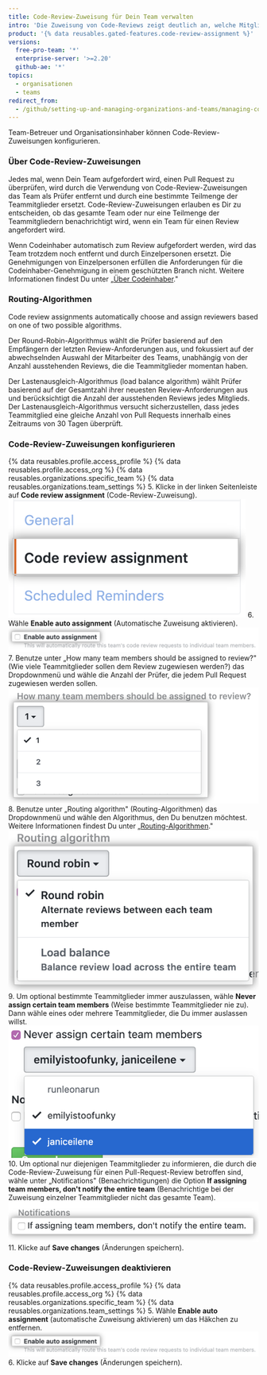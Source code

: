 ```yaml
---
title: Code-Review-Zuweisung für Dein Team verwalten
intro: 'Die Zuweisung von Code-Reviews zeigt deutlich an, welche Mitglieder eines Teams einen Review für einen Pull Request einreichen sollen.'
product: '{% data reusables.gated-features.code-review-assignment %}'
versions:
  free-pro-team: '*'
  enterprise-server: '>=2.20'
  github-ae: '*'
topics:
  - organisationen
  - teams
redirect_from:
  - /github/setting-up-and-managing-organizations-and-teams/managing-code-review-assignment-for-your-team
---
```

Team-Betreuer und Organisationsinhaber können Code-Review-Zuweisungen konfigurieren.

### Über Code-Review-Zuweisungen

Jedes mal, wenn Dein Team aufgefordert wird, einen Pull Request zu überprüfen, wird durch die Verwendung von Code-Review-Zuweisungen das Team als Prüfer entfernt und durch eine bestimmte Teilmenge der Teammitglieder ersetzt. Code-Review-Zuweisungen erlauben es Dir zu entscheiden, ob das gesamte Team oder nur eine Teilmenge der Teammitgliedern benachrichtigt wird, wenn ein Team für einen Review angefordert wird.

Wenn Codeinhaber automatisch zum Review aufgefordert werden, wird das Team trotzdem noch entfernt und durch Einzelpersonen ersetzt. Die Genehmigungen von Einzelpersonen erfüllen die Anforderungen für die Codeinhaber-Genehmigung in einem geschützten Branch nicht. Weitere Informationen findest Du unter „[Über Codeinhaber](/github/creating-cloning-and-archiving-repositories/about-code-owners)."

### Routing-Algorithmen

Code review assignments automatically choose and assign reviewers based on one of two possible algorithms.

Der Round-Robin-Algorithmus wählt die Prüfer basierend auf den Empfängern der letzten Review-Anforderungen aus, und fokussiert auf der abwechselnden Auswahl der Mitarbeiter des Teams, unabhängig von der Anzahl ausstehenden Reviews, die die Teammitglieder momentan haben.

Der Lastenausgleich-Algorithmus (load balance algorithm) wählt Prüfer basierend auf der Gesamtzahl ihrer neuesten Review-Anforderungen aus und berücksichtigt die Anzahl der ausstehenden Reviews jedes Mitglieds. Der Lastenausgleich-Algorithmus versucht sicherzustellen, dass jedes Teammitglied eine gleiche Anzahl von Pull Requests innerhalb eines Zeitraums von 30 Tagen überprüft.

### Code-Review-Zuweisungen konfigurieren
{% data reusables.profile.access_profile %}
{% data reusables.profile.access_org %}
{% data reusables.organizations.specific_team %}
{% data reusables.organizations.team_settings %}
5. Klicke in der linken Seitenleiste auf **Code review assignment** (Code-Review-Zuweisung). ![Schaltfläche „Code review assignment" (Code-Review-Zuweisung)](/assets/images/help/teams/review-assignment-button.png)
6. Wähle **Enable auto assignment** (Automatische Zuweisung aktivieren). ![Schaltfläche „Code review assignment" (Code-Review-Zuweisung)](/assets/images/help/teams/review-assignment-enable.png)
7. Benutze unter „How many team members should be assigned to review?" (Wie viele Teammitglieder sollen dem Review zugewiesen werden?) das Dropdownmenü und wähle die Anzahl der Prüfer, die jedem Pull Request zugewiesen werden sollen. ![Dropdownmenü „Number of reviewers" (Anzahl der Prüfer)](/assets/images/help/teams/review-assignment-number.png)
8. Benutze unter „Routing algorithm" (Routing-Algorithmen) das Dropdownmenü und wähle den Algorithmus, den Du benutzen möchtest. Weitere Informationen findest Du unter „[Routing-Algorithmen](#routing-algorithms)." ![Dropdownmenü „Routing algorithm" (Routing-Algorithmus)](/assets/images/help/teams/review-assignment-algorithm.png)
9. Um optional bestimmte Teammitglieder immer auszulassen, wähle **Never assign certain team members** (Weise bestimmte Teammitglieder nie zu). Dann wähle eines oder mehrere Teammitglieder, die Du immer auslassen willst. ![Kontrollkästchen und Dropdownmenü „Never assign certain team members" (Weise bestimmte Teammitglieder nie zu)](/assets/images/help/teams/review-assignment-skip-members.png)
10. Um optional nur diejenigen Teammitglieder zu informieren, die durch die Code-Review-Zuweisung für einen Pull-Request-Review betroffen sind, wähle unter „Notifications" (Benachrichtigungen) die Option **If assigning team members, don't notify the entire team** (Benachrichtige bei der Zuweisung einzelner Teammitglieder nicht das gesamte Team). ![Benachrichtigungen „Code review assignment" (Code-Review-Zuweisung)](/assets/images/help/teams/review-assignment-notifications.png)
11. Klicke auf **Save changes** (Änderungen speichern).

### Code-Review-Zuweisungen deaktivieren
{% data reusables.profile.access_profile %}
{% data reusables.profile.access_org %}
{% data reusables.organizations.specific_team %}
{% data reusables.organizations.team_settings %}
5. Wähle **Enable auto assignment** (automatische Zuweisung aktivieren) um das Häkchen zu entfernen. ![Schaltfläche „Code review assignment" (Code-Review-Zuweisung)](/assets/images/help/teams/review-assignment-enable.png)
6. Klicke auf **Save changes** (Änderungen speichern).

